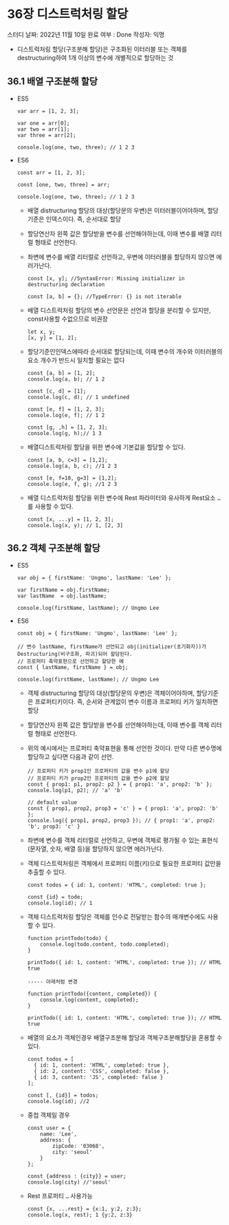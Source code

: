 # 36장 디스트럭처링 할당

스터디 날짜: 2022년 11월 10일
완료 여부 : Done
작성자: 익명

- 디스트럭처링 할당(구조분해 할당)은 구조화된 이터러블 또는 객체를 destructuring하여  1개 이상의 변수에 개별적으로 할당하는 것

## 36.1 배열 구조분해 할당

- ES5
    
    ```tsx
    var arr = [1, 2, 3];
    
    var one = arr[0];
    var two = arr[1];
    var three = arr[2];
    
    console.log(one, two, three); // 1 2 3
    ```
    

- ES6
    
    ```tsx
    const arr = [1, 2, 3];
    
    const [one, two, three] = arr;
    
    console.log(one, two, three); // 1 2 3
    ```
    
    - 배열 distructuring 할당의 대상(할당문의 우변)은 이터러블이어야하며, 할당기준은 인덱스이다. 즉, 순서대로 할당
    - 할당연산자 왼쪽 값은 할당받을 변수를 선언해야하는데, 이때 변수를 배열 리터럴 형태로 선언한다.
    - 좌변에 변수를 배열 리터럴로 선언하고, 우변에 이터러블을 할당하지 않으면 에러가난다.
        
        ```tsx
        const [x, y]; //SyntaxError: Missing initializer in destructuring declaration
        
        const [a, b] = {}; //TypeError: {} is not iterable
        ```
        
    
    - 배열 디스트럭처링 할당의 변수 선언문은  선언과 할당을 분리할 수 있지만, const사용할 수없으므로 비권장
        
        ```tsx
        let x, y;
        [x, y] = [1, 2];
        ```
        
    
    - 할당기준인인덱스에따라 순서대로 할당되는데, 이때 변수의 개수와 이터러블의 요소 개수가 반드시 일치할 필요는 없다
        
        ```tsx
        const [a, b] = [1, 2];
        console.log(a, b); // 1 2
        
        const [c, d] = [1];
        console.log(c, d); // 1 undefined
        
        const [e, f] = [1, 2, 3];
        console.log(e, f); // 1 2
        
        const [g, ,h] = [1, 2, 3];
        console.log(g, h);// 1 3
        ```
        
    
    - 배열디스트럭처링 할당을 위한 변수에 기본값을 할당할 수 있다.
        
        ```tsx
        const [a, b, c=3] = [1,2];
        console.log(a, b, c); //1 2 3
        
        const [e, f=10, g=3] = [1,2];
        console.log(e, f, g); //1 2 3
        ```
        
    - 배열 디스트럭처링 할당을 위한 변수에  Rest 파라미터와 유사하게  Rest요소 `…`를 사용할 수 있다.
        
        ```tsx
        const [x, ...y] = [1, 2, 3];
        console.log(x, y); // 1, [2, 3]
        ```
        

## 36.2 객체 구조분해 할당

- ES5
    
    ```tsx
    var obj = { firstName: 'Ungmo', lastName: 'Lee' };
    
    var firstName = obj.firstName;
    var lastName  = obj.lastName;
    
    console.log(firstName, lastName); // Ungmo Lee
    ```
    

- ES6
    
    ```tsx
    const obj = { firstName: 'Ungmo', lastName: 'Lee' };
    
    // 변수 lastName, firstName가 선언되고 obj(initializer(초기화자))가 Destructuring(비구조화, 파괴)되어 할당된다.
    // 프로퍼티 축약표현으로 선언하고 할당한 예
    const { lastName, firstName } = obj;
    
    console.log(firstName, lastName); // Ungmo Lee
    ```
    
    - 객체 distructuring 할당의 대상(할당문의 우변)은 객체이어야하며, 할당기준은 프로퍼티키이다. 즉, 순서와 관계없이 변수 이름과 프로퍼티 키가 일치하면 할당
    - 할당연산자 왼쪽 값은 할당받을 변수를 선언해야하는데, 이때 변수를 객체 리터럴 형태로 선언한다.
    - 위의 예시에서는 프로퍼티 축약표현을 통해 선언한 것이다. 만약 다른 변수명에 할당하고 싶다면 다음과 같이 선언.
        
        ```tsx
        // 프로퍼티 키가 prop1인 프로퍼티의 값을 변수 p1에 할당
        // 프로퍼티 키가 prop2인 프로퍼티의 값을 변수 p2에 할당
        const { prop1: p1, prop2: p2 } = { prop1: 'a', prop2: 'b' };
        console.log(p1, p2); // 'a' 'b'
        
        // default value
        const { prop1, prop2, prop3 = 'c' } = { prop1: 'a', prop2: 'b' };
        console.log({ prop1, prop2, prop3 }); // { prop1: 'a', prop2: 'b', prop3: 'c' }
        ```
        
    - 좌변에 변수를 객체 리터럴로 선언하고, 우변에 객체로 평가될 수 있는 표현식(문자열, 숫자, 배열 등)을 할당하지 않으면 에러가난다.
    - 객체 디스트럭처링은 객체에서 프로퍼티 이름(키)으로 필요한 프로퍼티 값만을 추출할 수 있다.
        
        ```tsx
        const todos = { id: 1, content: 'HTML', completed: true };
        
        const {id} = tode;
        console.log(id); // 1
        ```
        
    
    - 객체 디스트럭처링 할당은 객체를 인수로 전달받는 함수의 매개변수에도 사용할 수 있다.
        
        ```tsx
        function printTodo(todo) {
        	console.log(todo.content, todo.completed);
        }
        
        printTodo({ id: 1, content: 'HTML', completed: true }); // HTML true
        
        ----- 아래처럼 변경
        
        function printTodo({content, completed}) {
        	console.log(content, completed);
        }
        
        printTodo({ id: 1, content: 'HTML', completed: true }); // HTML true
        ```
        
    - 배열의 요소가 객체인경우 배열구조분해 할당과 객체구조분해할당을 혼용할 수 있다.
        
        ```tsx
        const todos = [
          { id: 1, content: 'HTML', completed: true },
          { id: 2, content: 'CSS', completed: false },
          { id: 3, content: 'JS', completed: false }
        ];
        
        const [, {id}] = todos;
        console.log(id); //2
        ```
        
    - 중첩 객체일 경우
        
        ```tsx
        const user = {
        	name: 'Lee',
        	address: {
        		zipCode: '03068',
        		city: 'seoul'
        	}
        };
        
        const {address : {city}} = user;
        console.log(city) //'seoul'
        ```
        
    - Rest 프로퍼티  `…` 사용가능
        
        ```tsx
        const {x, ...rest} = {x:1, y:2, z:3};
        console.log(x, rest); 1 {y:2, z:3}
        ```